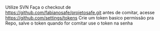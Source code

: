Utilize SVN
Faça o checkout de https://github.com/fabianosafe/projetosafe.git
antes de comitar, acesse https://github.com/settings/tokens
Crie um token basico permissão pra Repo, salve o token
quando for comitar use o token na senha
